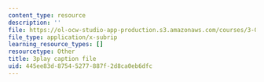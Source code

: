 ```yaml
---
content_type: resource
description: ''
file: https://ol-ocw-studio-app-production.s3.amazonaws.com/courses/3-091sc-introduction-to-solid-state-chemistry-fall-2010/445ee83d87545277887f2d8ca0eb6dfc_cMaryERGZmY.vtt
file_type: application/x-subrip
learning_resource_types: []
resourcetype: Other
title: 3play caption file
uid: 445ee83d-8754-5277-887f-2d8ca0eb6dfc
---
```

